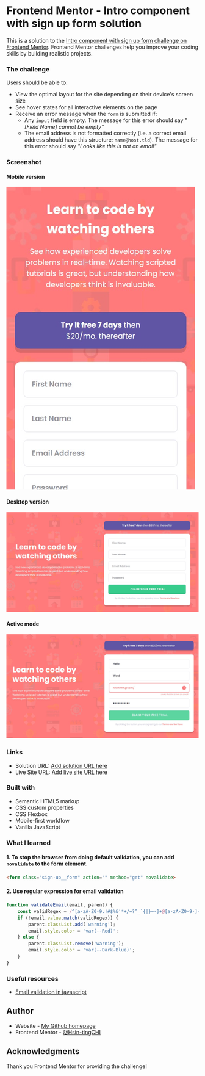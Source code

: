 # Frontend Mentor - Intro component with sign up form solution

This is a solution to the [Intro component with sign up form challenge on Frontend Mentor](https://www.frontendmentor.io/challenges/intro-component-with-signup-form-5cf91bd49edda32581d28fd1). Frontend Mentor challenges help you improve your coding skills by building realistic projects. 


### The challenge

Users should be able to:

- View the optimal layout for the site depending on their device's screen size
- See hover states for all interactive elements on the page
- Receive an error message when the `form` is submitted if:
  - Any `input` field is empty. The message for this error should say *"[Field Name] cannot be empty"*
  - The email address is not formatted correctly (i.e. a correct email address should have this structure: `name@host.tld`). The message for this error should say *"Looks like this is not an email"*

### Screenshot
#### Mobile version
![](./screenshot_1.jpg)
#### Desktop version
![](./screenshot_2.jpg)
#### Active mode
![](./screenshot_3.jpg)

### Links

- Solution URL: [Add solution URL here](https://your-solution-url.com)
- Live Site URL: [Add live site URL here](https://your-live-site-url.com)

### Built with

- Semantic HTML5 markup
- CSS custom properties
- CSS Flexbox
- Mobile-first workflow
- Vanilla JavaScript

### What I learned

#### 1. To stop the browser from doing default validation, you can add  `novalidate` to the form element.

```html
<form class="sign-up__form" action="" method="get" novalidate>
```
#### 2. Use regular expression for email validation
```js
function validateEmail(email, parent) {
    const validRegex = /^[a-zA-Z0-9.!#$%&'*+/=?^_`{|}~-]+@[a-zA-Z0-9-]+(?:\.[a-zA-Z0-9-]+)*$/;
    if (!email.value.match(validRegex)) {
        parent.classList.add('warning');
        email.style.color = 'var(--Red)';
    } else {
        parent.classList.remove('warning');
        email.style.color = 'var(--Dark-Blue)';
    }
}
```

### Useful resources

- [Email validation in javascript](https://www.simplilearn.com/tutorials/javascript-tutorial/email-validation-in-javascript) 


## Author

- Website - [My Github homepage](https://github.com/KellyCHI22)
- Frontend Mentor - [@Hsin-tingCHI](https://www.frontendmentor.io/profile/Hsin-tingCHI)

## Acknowledgments

Thank you Frontend Mentor for providing the challenge!